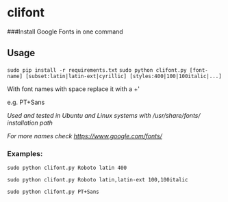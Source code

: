 # clifont
###Install Google Fonts in one command


## Usage
 `sudo pip install -r requirements.txt`
 `sudo python clifont.py [font-name] [subset:latin|latin-ext|cyrillic] [styles:400|100|100italic|...]`
 
 With font names with space replace it with a +'
 
 e.g. PT+Sans
 
 *Used and tested in Ubuntu and Linux systems with /usr/share/fonts/ installation path*
   
 *For more names check https://www.google.com/fonts/*
 
### Examples:

 `sudo python clifont.py Roboto latin 400`

 `sudo python clifont.py Roboto latin,latin-ext 100,100italic`
 
 `sudo python clifont.py PT+Sans`
 


